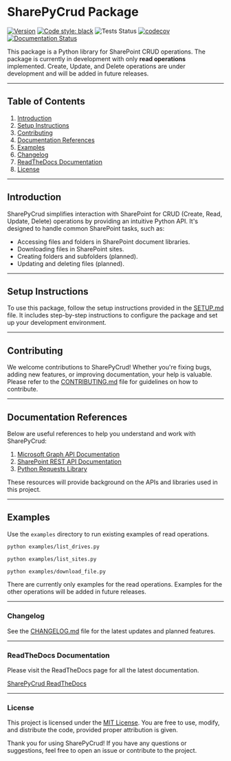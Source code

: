 # SharePyCrud Package
[![Version](https://img.shields.io/badge/version-0.1.0.dev1-blue)](#)
[![Code style: black](https://img.shields.io/badge/code%20style-black-000000.svg)](https://github.com/psf/black)
![Tests Status](https://github.com/WCS19/SharePyCrud/actions/workflows/python-app.yml/badge.svg)
[![codecov](https://codecov.io/gh/WCS19/SharePyCrud/branch/main/graph/badge.svg?token=<CODECOV_TOKEN>)](https://codecov.io/gh/WCS19/SharePyCrud)
[![Documentation Status](https://readthedocs.org/projects/sharepycrud/badge/?version=latest)](https://sharepycrud.readthedocs.io/en/latest/)




This package is a Python library for SharePoint CRUD operations. The package is currently in development with only **read operations** implemented. Create, Update, and Delete operations are under development and will be added in future releases.

---

## Table of Contents

1. [Introduction](#introduction)
2. [Setup Instructions](#setup-instructions)
3. [Contributing](#contributing)
4. [Documentation References](#documentation-references)
5. [Examples](<https://github.com/WCS19/SharePyCrud/tree/main/examples> "Examples Directory")
6. [Changelog](#changelog)
7. [ReadTheDocs Documentation](#readthedocs-documentation)
8. [License](#license)


---

## Introduction

SharePyCrud simplifies interaction with SharePoint for CRUD (Create, Read, Update, Delete) operations by providing an intuitive Python API. It's designed to handle common SharePoint tasks, such as:

- Accessing files and folders in SharePoint document libraries.
- Downloading files in SharePoint sites.
- Creating folders and subfolders (planned).
- Updating and deleting files (planned).

---

## Setup Instructions

To use this package, follow the setup instructions provided in the [SETUP.md](docs/setup.md) file. It includes step-by-step instructions to configure the package and set up your development environment.

---

## Contributing

We welcome contributions to SharePyCrud! Whether you're fixing bugs, adding new features, or improving documentation, your help is valuable. Please refer to the [CONTRIBUTING.md](docs/CONTRIBUTING.md) file for guidelines on how to contribute.

---

## Documentation References

Below are useful references to help you understand and work with SharePyCrud:

1. [Microsoft Graph API Documentation](https://learn.microsoft.com/en-us/graph/)
2. [SharePoint REST API Documentation](https://learn.microsoft.com/en-us/sharepoint/dev/sp-add-ins/get-to-know-the-sharepoint-rest-service)
3. [Python Requests Library](https://docs.python-requests.org/en/latest/)

These resources will provide background on the APIs and libraries used in this project.

---

## Examples

Use the `examples` directory to run existing examples of read operations.

```bash
python examples/list_drives.py
```

```bash
python examples/list_sites.py
```

```bash
python examples/download_file.py
```

There are currently only examples for the read operations. Examples for the other operations will be added in future releases.

---

### Changelog
See the [CHANGELOG.md](docs/CHANGELOG.md) file for the latest updates and planned features.

---

### ReadTheDocs Documentation

Please visit the ReadTheDocs page for all the latest documentation.

[SharePyCrud ReadTheDocs](https://sharepycrud.readthedocs.io/en/latest/)

---

### License
This project is licensed under the [MIT License](LICENSE). You are free to use, modify, and distribute the code, provided proper attribution is given.

Thank you for using SharePyCrud! If you have any questions or suggestions, feel free to open an issue or contribute to the project.
